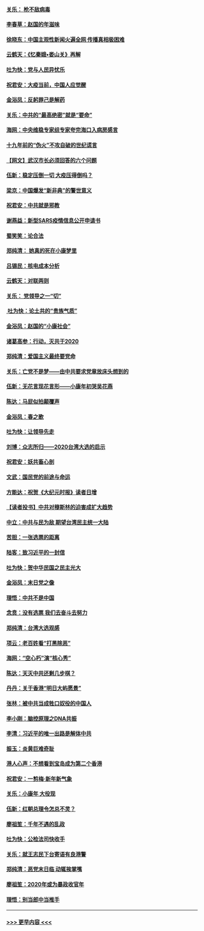 #### [关乐： 枪不敌病毒](../pages/nsc993/n11826746.md?t=01281744) 
#### [李春草：赵国的年滋味](../pages/nsc993/n11826321.md?t=01281744) 
#### [徐晓东：中国主观性新闻火遍全网 传播真相极困难](../pages/nsc993/n11826508.md?t=01281744) 
#### [云鹤天：《忆秦娥▪娄山关》再解](../pages/nsc993/n11824682.md?t=01281744) 
#### [吐为快：党与人民异忧乐](../pages/nsc993/n11824660.md?t=01281744) 
#### [祝君安：大疫当前，中国人应觉醒](../pages/nsc993/n11821946.md?t=01281744) 
#### [金浴凤：反躬罪己是解药](../pages/nsc993/n11820280.md?t=01281744) 
#### [关乐：中共的“最高绝密”就是“要命”](../pages/nsc993/n11816946.md?t=01281744) 
#### [海网：中央维稳专家组专家夸完海口入病房感言](../pages/nsc993/n11815138.md?t=01281744) 
#### [十九年前的“伪火”不攻自破的世纪谎言](../pages/nsc993/n11813238.md?t=01281744) 
#### [【网文】武汉市长必须回答的六个问题](../pages/nsc993/n11813848.md?t=01281744) 
#### [伍新：稳定压倒一切 大疫压得倒吗？](../pages/nsc993/n11812634.md?t=01281744) 
#### [梁京：中国爆发“新非典”的警世意义](../pages/nsc993/n11812554.md?t=01281744) 
#### [祝君安：中共就是邪教](../pages/nsc993/n11812431.md?t=01281744) 
#### [谢燕益：新型SARS疫情信息公开申请书](../pages/nsc993/n11808840.md?t=01281744) 
#### [蜀笑笑：论合法](../pages/nsc993/n11808064.md?t=01281744) 
#### [郑纯清： 她真的死在小康梦里](../pages/nsc993/n11806623.md?t=01281744) 
#### [吕锡民：核电成本分析](../pages/nsc993/n11806284.md?t=01281744) 
#### [云鹤天：对联两则](../pages/nsc993/n11805957.md?t=01281744) 
#### [关乐： 党领导之一“切”](../pages/nsc993/n11804505.md?t=01281744) 
#### [ 吐为快：论土共的“贵族气质”](../pages/nsc993/n11804490.md?t=01281744) 
#### [金浴凤：赵国的“小康社会”](../pages/nsc993/n11804452.md?t=01281744) 
#### [诸葛高参：行动，灭共于2020](../pages/nsc993/n11804120.md?t=01281744) 
#### [郑纯清：爱国主义最终要党命](../pages/nsc993/n11802197.md?t=01281744) 
#### [关乐：亡党不是梦——由中共要求党章放床头想到的](../pages/nsc993/n11802156.md?t=01281744) 
#### [伍新：无花言现花言形——小康年初哭吴花燕](../pages/nsc993/n11800044.md?t=01281744) 
#### [陈达：马屁似拍颠覆声](../pages/nsc993/n11800010.md?t=01281744) 
#### [金浴凤：春之歌](../pages/nsc993/n11797687.md?t=01281744) 
#### [吐为快：让领导先走](../pages/nsc993/n11797512.md?t=01281744) 
#### [刘博：众志所归——2020台湾大选的启示](../pages/nsc993/n11796878.md?t=01281744) 
#### [祝君安：妖共畜心剖](../pages/nsc993/n11794273.md?t=01281744) 
#### [文武：国民党的前途与命运](../pages/nsc993/n11794198.md?t=01281744) 
#### [方能达：祝贺《大纪元时报》读者日增](../pages/nsc993/n11793807.md?t=01281744) 
#### [【读者投书】中共对穆斯林的迫害成扩大趋势](../pages/nsc993/n11791371.md?t=01281744) 
#### [中立：中共与民为敌 期望台湾民主统一大陆](../pages/nsc993/n11790392.md?t=01281744) 
#### [苦胆：一张选票的距离](../pages/nsc993/n11788914.md?t=01281744) 
#### [陆客：致习近平的一封信](../pages/nsc993/n11788867.md?t=01281744) 
#### [吐为快：贺中华民国之民主光大](../pages/nsc993/n11788618.md?t=01281744) 
#### [金浴凤：末日党之像](../pages/nsc993/n11787475.md?t=01281744) 
#### [理悟：中共不是中国](../pages/nsc993/n11787463.md?t=01281744) 
#### [念贲：没有选票  我们去奋斗去努力](../pages/nsc993/n11787398.md?t=01281744) 
#### [郑纯清：台湾大选观感](../pages/nsc993/n11786210.md?t=01281744) 
#### [项云：老百姓看“打黑除恶”](../pages/nsc993/n11785398.md?t=01281744) 
#### [海网：“空心朽”演“核心秀”](../pages/nsc993/n11783874.md?t=01281744) 
#### [陈达：天灭中共还剩几步棋？](../pages/nsc993/n11783719.md?t=01281744) 
#### [丹丹：关于香港“明日大屿愿景”](../pages/nsc993/n11783273.md?t=01281744) 
#### [张林：被中共当成牲口奴役的中国人](../pages/nsc993/n11782397.md?t=01281744) 
#### [李小刚：脑控原理之DNA共振](../pages/nsc993/n11780962.md?t=01281744) 
#### [李清：习近平的唯一出路是解体中共](../pages/nsc993/n11780866.md?t=01281744) 
#### [振玉：炎黄巨难奇耻](../pages/nsc993/n11779632.md?t=01281744) 
#### [港人心声：不想看到宝岛成为第二个香港](../pages/nsc993/n11778817.md?t=01281744) 
#### [祝君安：一剪梅‧新年新气象](../pages/nsc993/n11776340.md?t=01281744) 
#### [关乐：小康年 大役现](../pages/nsc993/n11774213.md?t=01281744) 
#### [伍新：红朝总理令怎总不灵？](../pages/nsc993/n11770813.md?t=01281744) 
#### [廖祖笙：千年不遇的乱政](../pages/nsc993/n11770373.md?t=01281744) 
#### [吐为快：公检法司快收手](../pages/nsc993/n11770359.md?t=01281744) 
#### [关乐：就王志民下台寄语有良港警](../pages/nsc993/n11769903.md?t=01281744) 
#### [郑纯清：恶党末日临 动辄挨掌嘴](../pages/nsc993/n11769356.md?t=01281744) 
#### [廖祖笙：2020年或为暴政收官年](../pages/nsc993/n11768216.md?t=01281744) 
#### [理悟：别当郎中当推手](../pages/nsc993/n11768243.md?t=01281744) 

----
#### [ >>> 更早内容 <<< ](../indexes/nsc993-earlier.md)
